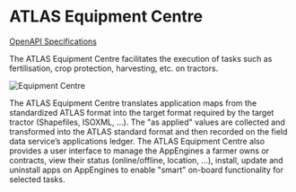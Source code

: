 # ATLAS Equipment Centre

[OpenAPI Specifications](https://sensorsystems.iais.fraunhofer.de/doc/?url=https://raw.githubusercontent.com/atlasH2020-templates/equipment_centre/v0.1.0/oas.json)  

The ATLAS Equipment Centre facilitates the execution of tasks such as fertilisation, crop protection, harvesting, etc. on tractors.

![Equipment Centre](equipment_centre.png)

The ATLAS Equipment Centre translates application maps from the standardized ATLAS format into the target format required by the target tractor (Shapefiles, ISOXML, ...). The "as applied" values are collected and transformed into the ATLAS standard format and then recorded on the field data service’s applications ledger.
The ATLAS Equipment Centre also provides a user interface to manage the AppEngines a farmer owns or contracts, view their status (online/offline, location, ...), install, update and uninstall apps on AppEngines to enable "smart" on-board functionality for selected tasks.
